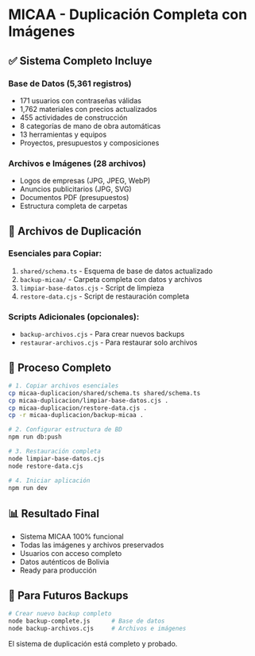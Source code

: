 # MICAA - Duplicación Completa con Imágenes

## ✅ Sistema Completo Incluye

### Base de Datos (5,361 registros)
- 171 usuarios con contraseñas válidas
- 1,762 materiales con precios actualizados
- 455 actividades de construcción
- 8 categorías de mano de obra automáticas
- 13 herramientas y equipos
- Proyectos, presupuestos y composiciones

### Archivos e Imágenes (28 archivos)
- Logos de empresas (JPG, JPEG, WebP)
- Anuncios publicitarios (JPG, SVG)
- Documentos PDF (presupuestos)
- Estructura completa de carpetas

## 📁 Archivos de Duplicación

### Esenciales para Copiar:
1. `shared/schema.ts` - Esquema de base de datos actualizado
2. `backup-micaa/` - Carpeta completa con datos y archivos
3. `limpiar-base-datos.cjs` - Script de limpieza
4. `restore-data.cjs` - Script de restauración completa

### Scripts Adicionales (opcionales):
- `backup-archivos.cjs` - Para crear nuevos backups
- `restaurar-archivos.cjs` - Para restaurar solo archivos

## 🚀 Proceso Completo

```bash
# 1. Copiar archivos esenciales
cp micaa-duplicacion/shared/schema.ts shared/schema.ts
cp micaa-duplicacion/limpiar-base-datos.cjs .
cp micaa-duplicacion/restore-data.cjs .
cp -r micaa-duplicacion/backup-micaa .

# 2. Configurar estructura de BD
npm run db:push

# 3. Restauración completa
node limpiar-base-datos.cjs
node restore-data.cjs

# 4. Iniciar aplicación
npm run dev
```

## 📊 Resultado Final
- Sistema MICAA 100% funcional
- Todas las imágenes y archivos preservados
- Usuarios con acceso completo
- Datos auténticos de Bolivia
- Ready para producción

## 🔄 Para Futuros Backups
```bash
# Crear nuevo backup completo
node backup-complete.js      # Base de datos
node backup-archivos.cjs     # Archivos e imágenes
```

El sistema de duplicación está completo y probado.